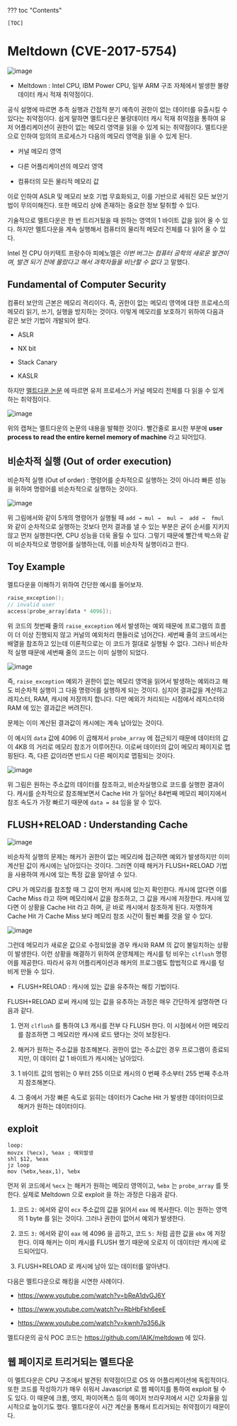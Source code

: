 ??? toc "Contents"

    [TOC]

# Meltdown (CVE-2017-5754)

![image](https://user-images.githubusercontent.com/16812446/104618940-ab2d6f80-56d0-11eb-888a-e8681ce88d54.png)

- Meltdown : Intel CPU, IBM Power CPU, 일부 ARM 구조 자체에서 발생한 불량 데이터 캐시 적재 취약점이다.

공식 설명에 따르면 추측 실행과 간접적 분기 예측이 권한이 없는 데이터를 유출시킬 수 있다는 취약점이다. 쉽게 말하면 멜트다운은 불량데이터 캐시 적재 취약점을 통하여 유저 어플리케이션이 권한이 없는 메모리 영역을 읽을 수 있게 되는 취약점이다. 멜트다운으로 인하여 임의의 프로세스가 다음의 메모리 영역을 읽을 수 있게 된다.

- 커널 메모리 영역

- 다른 어플리케이션의 메모리 영역

- 컴퓨터의 모든 물리적 메모리 값

이로 인하여 ASLR 및 메모리 보호 기법 무효화되고, 이를 기반으로 세워진 모든 보안기법이 무의미해진다. 또한 메모리 상에 존재하는 중요한 정보 탈취할 수 있다.

기술적으로 멜트다운은 한 번 트리거됬을 때 원하는 영역의 1 바이트 값을 읽어 올 수 있다. 하지만 멜트다운을 계속 실행해서 컴퓨터의 물리적 메모리 전체를 다 읽어 올 수 있다. 

Intel 전 CPU 아키텍트 프랑수아 피에노엘은 *이번 버그는 컴퓨터 공학의 새로운 발견이며, 발견 되기 전에 몰랐다고 해서 과학자들을 비난할 수 없다* 고 말했다.

## Fundamental of Computer Security

컴퓨터 보안의 근본은 메모리 격리이다. 즉, 권한이 없는 메모리 영역에 대한 프로세스의 메모리 읽기, 쓰기, 실행을 방지하는 것이다. 이렇게 메모리를 보호하기 위하여 다음과 같은 보안 기법이 개발되어 왔다.

- ASLR

- NX bit

- Stack Canary

- KASLR

하지만 [멜트다운 논문](https://meltdownattack.com/meltdown.pdf) 에 따르면 유저 프로세스가 커널 메모리 전체를 다 읽을 수 있게 하는 취약점이다.

![image](https://user-images.githubusercontent.com/16812446/104619501-49213a00-56d1-11eb-8da4-227ab5fae29b.png)

위의 캡쳐는 멜트다운의 논문의 내용을 발췌한 것이다. 빨간줄로 표시한 부분에 **user process to read the entire kernel memory of machine** 라고 되어있다.

## 비순차적 실행 (Out of order execution)

비순차적 실행 (Out of order) : 명령어를 순차적으로 실행하는 것이 아니라 빠른 성능을 위하여 명령어를 비순차적으로 실행하는 것이다.

![image](https://user-images.githubusercontent.com/16812446/104619813-9ef5e200-56d1-11eb-986c-06a876440738.png)

위 그림에서와 같이 5개의 명령어가 실행될 때 `add → mul →  mul →  add →  fmul` 와 같이 순차적으로 실행하는 것보다 먼저 결과를 낼 수 있는 부분은 굳이 순서를 지키지 않고 먼저 실행한다면, CPU 성능을 더욱 올릴 수 있다. 그렇기 때문에 빨간색 박스와 같이 비순차적으로 명령어를 실행하는데, 이를 비순차적 실행이라고 한다.

## Toy Example

멜트다운을 이해하기 위하여 간단한 예시를 들어보자. 

```c linenums="1"
raise_exception();
// invalid user
access(probe_array[data * 4096]);
```

위 코드의 첫번째 줄의 `raise_exception` 에서 발생하는 예외 때문에 프로그램의 흐름이 더 이상 진행되지 않고 커널의 예외처리 핸들러로 넘어간다. 세번째 줄의 코드에서는 배열을 참조하고 있는데 이론적으로는 이 코드가 절대로 실행될 수 없다. 그러나 비순차적 실행 때문에 세번째 줄의 코드는 이미 실행이 되었다.

![image](https://user-images.githubusercontent.com/16812446/104620205-1592df80-56d2-11eb-8e45-1a3cdbc3fb2f.png)

즉, `raise_exception` 예외가 권한이 없는 메모리 영역을 읽어서 발생하는 예외라고 해도 비순차적 실행이 그 다음 명령어를 실행하게 되는 것이다. 심지어 결과값을 계산하고 레지스터, RAM, 캐시에 저장까지 합니다. 다만 예외가 처리되는 시점에서 레지스터와 RAM 에 있는 결과값은 버려진다. 

문제는 이미 계산된 결과값이 캐시에는 계속 남아있는 것이다.

이 예시의 `data` 값에 4096 이 곱해져서 `probe_array` 에 접근되기 때문에 데이터의 값이 4KB 의 거리로 메모리 참조가 이루어진다. 이로써 데이터의 값이 메모리 페이지로 맵핑된다. 즉, 다른 값이라면 반드시 다른 페이지로 맵핑되는 것이다. 

![image](https://user-images.githubusercontent.com/16812446/104621144-1d9f4f00-56d3-11eb-8bd6-0e1158253036.png)

위 그림은 원하는 주소값의 데이터를 참조하고, 비순차실행으로 코드를 실행한 결과이다. 캐시를 순차적으로 참조해보면서 Cache Hit 가 일어난 84번째 메모리 페이지에서 참조 속도가 가장 빠르기 때문에 `data = 84` 임을 알 수 있다.

## FLUSH+RELOAD : Understanding Cache

![image](https://user-images.githubusercontent.com/16812446/104620362-42df8d80-56d2-11eb-9721-04500c99a856.png)

비순차적 실행의 문제는 해커가 권한이 없는 메모리에 접근하면 예외가 발생하지만 이미 계산된 값이 캐시에는 남아있다는 것이다. 그러면 이때 해커가 FLUSH+RELOAD 기법을 사용하여 캐시에 있는 특정 값을 알아낼 수 있다.

CPU 가 메모리를 참조할 때 그 값이 먼저 캐시에 있는지 확인한다. 캐시에 없다면 이를 Cache Miss 라고 하며 메모리에서 값을 참조하고, 그 값을 캐시에 저장한다. 캐시에 있다면 이 상황을 Cache Hit 라고 하며, 곧 바로 캐시에서 참조하게 된다. 자명하게 Cache Hit 가 Cache Miss 보다 메모리 참조 시간이 훨씬 빠를 것을 알 수 있다.

![image](https://user-images.githubusercontent.com/16812446/104620677-9baf2600-56d2-11eb-916e-d828cd090dd6.png)

그런데 메모리가 새로운 값으로 수정되었을 경우 캐시와 RAM 의 값이 불일치하는 상황이 발생한다. 이런 상황을 해결하기 위하여 운영체제는 캐시를 텅 비우는 `clflush` 명령어를 제공한다. 따라서 유저 어플리케이션과 해커의 프로그램도 합법적으로 캐시를 텅 비게 만들 수 있다.

- FLUSH+RELOAD : 캐시에 있는 값을 유추하는 해킹 기법이다.

FLUSH+RELOAD 로써 캐시에 있는 값을 유추하는 과정은 매우 간단하게 설명하면 다음과 같다.

1. 먼저 `clflush` 를 통하여 L3 캐시를 전부 다 FLUSH 한다. 이 시점에서 어떤 메모리를 참조하면 그 메모리만 캐시에 로드 됐다는 것이 보장된다.

2. 해커가 원하는 주소값을 참조해본다. 권한이 없는 주소값인 경우 프로그램이 종료되지만, 이 데이터 값 1 바이트가 캐시에는 남아있다.

3. 1 바이트 값의 범위는 0 부터 255 이므로 캐시의 0 번째 주소부터 255 번째 주소까지 참조해본다.

4. 그 중에서 가장 빠른 속도로 읽히는 데이터가 Cache Hit 가 발생한 데이터이므로 해커가 원하는 데이터이다.

## exploit

```assembly linenums="1"
loop:
movzx (%ecx), %eax ; 예외발생
shl $12, %eax 
jz loop
mov (%ebx,%eax,1), %ebx 
```
먼저 위 코드에서 `%ecx` 는 해커가 원하는 메모리 영역이고, `%ebx` 는 `probe_array` 를 뜻한다. 실제로 Meltdown 으로 exploit 을 하는 과정은 다음과 같다. 

1. 코드 `2:` 에서와 같이 `ecx` 주소값의 값을 읽어서 `eax` 에 복사한다. 이는 원하는 영역의 1 byte 를 읽는 것이다. 그러나 권한이 없어서 예외가 발생한다.

2. 코드 `3:` 에서와 같이 `eax` 에 4096 을 곱하고, 코드 `5:` 처럼 곱한 값을 `ebx` 에 저장한다. 이때 해커는 이미 캐시를 FLUSH 했기 때문에 오로지 이 데이터만 캐시에 로드되어있다.

3. FLUSH+RELOAD 로 캐시에 남아 있는 데이터를 알아낸다.

다음은 멜트다운으로 해킹을 시연한 사례이다.

- https://www.youtube.com/watch?v=bReA1dvGJ6Y

- https://www.youtube.com/watch?v=RbHbFkh6eeE

- https://www.youtube.com/watch?v=kwnh7q356Jk

멜트다운의 공식 POC 코드는 https://github.com/IAIK/meltdown 에 있다.

## 웹 페이지로 트리거되는 멜트다운

이 멜트다운은 CPU 구조에서 발견된 취약점이므로 OS 와 어플리케이션에 독립적이다. 또한 코드를 작성하기가 매우 쉬워서 Javascript 로 웹 페이지를 통하여 exploit 될 수도 있다. 이 때문에 크롬, 엣지, 파이어폭스 등의 메이저 브라우저에서 시간 오차율을 임시적으로 높이기도 했다. 멜트다운이 시간 계산을 통해서 트리거되는 취약점이기 때문이다. 
